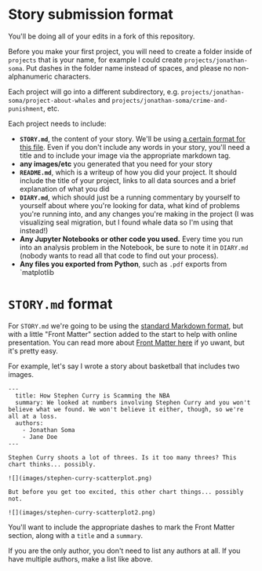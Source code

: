 # Story submission format

You'll be doing all of your edits in a fork of this repository.

Before you make your first project, you will need to create a folder inside of `projects` that is your name, for example I could create `projects/jonathan-soma`. Put dashes in the folder name instead of spaces, and please no non-alphanumeric characters.

Each project will go into a different subdirectory, e.g. `projects/jonathan-soma/project-about-whales` and `projects/jonathan-soma/crime-and-punishment`, etc.

Each project needs to include:

* **`STORY.md`**, the content of your story. We'll be using [a certain format for this file](#storymd-format). Even if you don't include any words in your story, you'll need a title and to include your image via the appropriate markdown tag.
* **any images/etc** you generated that you need for your story
* **`README.md`**, which is a writeup of how you did your project. It should include the title of your project, links to all data sources and a brief explanation of what you did
* **`DIARY.md`**, which should just be a running commentary by yourself to yourself about where you're looking for data, what kind of problems you're running into, and any changes you're making in the project (I was visualizing seal migration, but I found whale data so I'm using that instead!)
* **Any Jupyter Notebooks or other code you used.** Every time you run into an analysis problem in the Notebook, be sure to note it in `DIARY.md` (nobody wants to read all that code to find out your process).
* **Any files you exported from Python**, such as `.pdf` exports from `matplotlib

# `STORY.md` format 

For `STORY.md` we're going to be using the [standard Markdown format](https://github.com/adam-p/markdown-here/wiki/Markdown-Cheatsheet), but with a little  "Front Matter" section added to the start to help with online presentation. You can read more about [Front Matter here](https://jekyllrb.com/docs/frontmatter/) if yo uwant, but it's pretty easy.

For example, let's say I wrote a story about basketball that includes two images.

    ---
      title: How Stephen Curry is Scamming the NBA
      summary: We looked at numbers involving Stephen Curry and you won't believe what we found. We won't believe it either, though, so we're all at a loss.
      authors:
        - Jonathan Soma
        - Jane Doe
    ---

    Stephen Curry shoots a lot of threes. Is it too many threes? This chart thinks... possibly.
    
    ![](images/stephen-curry-scatterplot.png)
    
    But before you get too excited, this other chart things... possibly not.
    
    ![](images/stephen-curry-scatterplot2.png)

You'll want to include the appropriate dashes to mark the Front Matter section, along with a `title` and a `summary`.

If you are the only author, you don't need to list any authors at all. If you have multiple authors, make a list like above.

